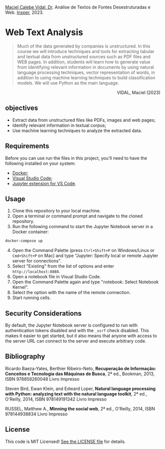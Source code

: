 [Maciel Calebe Vidal, Dr](https://www.linkedin.com/in/macielvidal/). Análise de
Textos de Fontes Desestruturadas e Web. [Insper](https://www.insper.edu.br), 2023.

# Web Text Analysis

> Much of the data generated by companies is unstructured. In this course we
> will introduce techniques and tools for extracting tabular and textual data
> from unstructured sources such as PDF files and WEB pages. In addition,
> students will learn how to generate value from identifying relevant
> information in documents by using natural language processing techniques,
> vector representation of words, in addition to using machine learning
> techniques to build classification models. We will use Python as the main
> language.

<p align="right">
    VIDAL, Maciel (2023)
</p>

## objectives

- Extract data from unstructured files like PDFs, images and web pages;
- Identify relevant information in textual corpus;
- Use machine learning techniques to analyze the extracted data.

## Requirements

Before you can use run the files in this project, you'll need to have the
following installed on your system:

- [Docker](https://www.docker.com/);
- [Visual Studio Code](https://code.visualstudio.com/);
- [Jupyter extension for VS Code](https://marketplace.visualstudio.com/items?itemName=ms-toolsai.jupyter).

## Usage

1. Clone this repository to your local machine.
2. Open a terminal or command prompt and navigate to the cloned repository.
3. Run the following command to start the Jupyter Notebook server in a Docker
   container:

```sh
docker-compose up
```

4. Open the Command Palette (press `Ctrl+Shift+P` on Windows/Linux or
   `Cmd+Shift+P` on Mac) and type "Jupyter: Specify local or remote Jupyter
   server for connections".
5. Select "Existing" from the list of options and enter `http://localhost:8888`.
6. Open a notebook file in Visual Studio Code.
7. Open the Command Palette again and type "notebook: Select Notebook Kernel".
8. Select the option with the name of the remote connection.
9. Start running cells.

## Security Considerations

By default, the Jupyter Notebook server is configured to run with authentication
tokens disabled and with the `_xsrf` check disabled. This makes it easier to get
started, but it also means that anyone with access to the server URL can connect
to the server and execute arbitrary code.

## Bibliography

Ricardo Baeza-Yates, Berthier Ribeiro-Neto, **Recuperação de Informação:
Conceitos e Tecnologia das Máquinas de Busca**, 2ª ed., Bookman, 2013, ISBN
978858260048 Livro Impresso

Steven Bird, Ewan Klein, and Edward Loper, **Natural language processing with
Python: analyzing text with the natural language toolkit**, 2ª ed., O'Reilly,
2014, ISBN 978149191342 Livro Impresso

RUSSEL, Matthew A., **Minning the social web**, 2ª ed., O'Reilly, 2014, ISBN
978144938834 Livro Impresso

## License

This code is MIT Licensed! [See the LICENSE file](LICENSE) for details.
